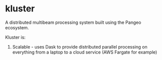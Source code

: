 # kluster
A distributed multibeam processing system built using the Pangeo ecosystem.

Kluster is:

1. Scalable - uses Dask to provide distributed parallel processing on everything from a laptop to a cloud service (AWS Fargate for example)





